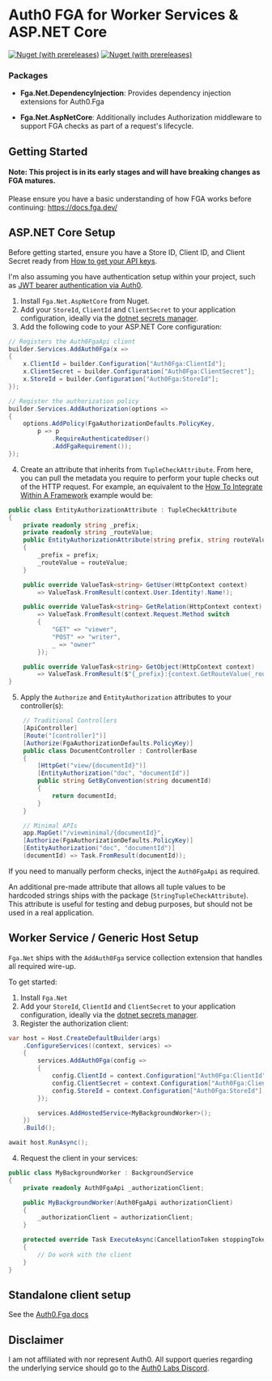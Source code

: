 # Auth0 FGA for Worker Services & ASP.NET Core

[![Nuget (with prereleases)](https://img.shields.io/nuget/vpre/Fga.Net.DependencyInjection?label=Fga.Net.DependencyInjection&style=flat-square)](https://www.nuget.org/packages/Fga.Net.DependencyInjection)
[![Nuget (with prereleases)](https://img.shields.io/nuget/vpre/Fga.Net?label=Fga.Net.AspNetCore&style=flat-square)](https://www.nuget.org/packages/Fga.Net.AspNetCore)

### Packages
- **Fga.Net.DependencyInjection**: Provides dependency injection extensions for Auth0.Fga

- **Fga.Net.AspNetCore**: Additionally includes Authorization middleware to support FGA checks as part of a request's lifecycle.

## Getting Started

#### Note: This project is in its early stages and will have breaking changes as FGA matures.

Please ensure you have a basic understanding of how FGA works before continuing: https://docs.fga.dev/

## ASP.NET Core Setup

Before getting started, ensure you have a Store ID, Client ID, and Client Secret ready from [How to get your API keys](https://docs.fga.dev/integration/getting-your-api-keys).

I'm also assuming you have authentication setup within your project, such as [JWT bearer authentication via Auth0](https://auth0.com/docs/quickstart/backend/aspnet-core-webapi/01-authorization).


1. Install `Fga.Net.AspNetCore` from Nuget.
2. Add your `StoreId`, `ClientId` and `ClientSecret` to your application configuration, ideally via the [dotnet secrets manager](https://docs.microsoft.com/en-us/aspnet/core/security/app-secrets?view=aspnetcore-6.0&tabs=windows#enable-secret-storage).
3. Add the following code to your ASP.NET Core configuration:
```cs
// Registers the Auth0FgaApi client
builder.Services.AddAuth0Fga(x =>
{
    x.ClientId = builder.Configuration["Auth0Fga:ClientId"];
    x.ClientSecret = builder.Configuration["Auth0Fga:ClientSecret"];
    x.StoreId = builder.Configuration["Auth0Fga:StoreId"];
});

// Register the authorization policy
builder.Services.AddAuthorization(options =>
{
    options.AddPolicy(FgaAuthorizationDefaults.PolicyKey, 
        p => p
            .RequireAuthenticatedUser()
            .AddFgaRequirement());
});
```

4. Create an attribute that inherits from `TupleCheckAttribute`. From here, you can pull the metadata you require to perform your tuple checks out of the HTTP request.
For example, an equivalent to the [How To Integrate Within A Framework](https://docs.fga.dev/integration/framework) example would be:
```cs
public class EntityAuthorizationAttribute : TupleCheckAttribute
{
    private readonly string _prefix;
    private readonly string _routeValue;
    public EntityAuthorizationAttribute(string prefix, string routeValue)
    {
        _prefix = prefix;
        _routeValue = routeValue;
    }

    public override ValueTask<string> GetUser(HttpContext context) 
        => ValueTask.FromResult(context.User.Identity!.Name!);

    public override ValueTask<string> GetRelation(HttpContext context) 
        => ValueTask.FromResult(context.Request.Method switch 
        {
            "GET" => "viewer",
            "POST" => "writer",
            _ => "owner"
        });

    public override ValueTask<string> GetObject(HttpContext context) 
        => ValueTask.FromResult($"{_prefix}:{context.GetRouteValue(_routeValue)}");
}
```

5. Apply the `Authorize` and `EntityAuthorization` attributes to your controller(s):
```cs
    // Traditional Controllers
    [ApiController]
    [Route("[controller]")]
    [Authorize(FgaAuthorizationDefaults.PolicyKey)]
    public class DocumentController : ControllerBase
    {  
        [HttpGet("view/{documentId}")]
        [EntityAuthorization("doc", "documentId")]
        public string GetByConvention(string documentId)
        {
            return documentId;
        }
    }

    // Minimal APIs
    app.MapGet("/viewminimal/{documentId}",
    [Authorize(FgaAuthorizationDefaults.PolicyKey)] 
    [EntityAuthorization("doc", "documentId")]
    (documentId) => Task.FromResult(documentId));
```

If you need to manually perform checks, inject the `Auth0FgaApi` as required.

An additional pre-made attribute that allows all tuple values to be hardcoded strings ships with the package (`StringTupleCheckAttribute`). This attribute is useful for testing and debug purposes, but should not be used in a real application.

## Worker Service / Generic Host Setup

`Fga.Net` ships with the `AddAuth0Fga` service collection extension that handles all required wire-up.

To get started:

1. Install `Fga.Net`
2. Add your `StoreId`, `ClientId` and `ClientSecret` to your application configuration, ideally via the [dotnet secrets manager](https://docs.microsoft.com/en-us/aspnet/core/security/app-secrets?view=aspnetcore-6.0&tabs=windows#enable-secret-storage).
3. Register the authorization client:

```cs
var host = Host.CreateDefaultBuilder(args)
    .ConfigureServices((context, services) =>
    {
        services.AddAuth0Fga(config =>
        {
            config.ClientId = context.Configuration["Auth0Fga:ClientId"];
            config.ClientSecret = context.Configuration["Auth0Fga:ClientSecret"];
            config.StoreId = context.Configuration["Auth0Fga:StoreId"];
        });

        services.AddHostedService<MyBackgroundWorker>();
    })
    .Build();

await host.RunAsync();
```

4. Request the client in your services:

```cs
public class MyBackgroundWorker : BackgroundService
{
    private readonly Auth0FgaApi _authorizationClient;

    public MyBackgroundWorker(Auth0FgaApi authorizationClient)
    {
        _authorizationClient = authorizationClient;
    }

    protected override Task ExecuteAsync(CancellationToken stoppingToken)
    {
        // Do work with the client
    }
}
```

## Standalone client setup

See the [Auth0.Fga docs](https://github.com/auth0-lab/fga-dotnet-sdk)

## Disclaimer

I am not affiliated with nor represent Auth0. All support queries regarding the underlying service should go to the [Auth0 Labs Discord](https://discord.gg/8naAwJfWN6).
